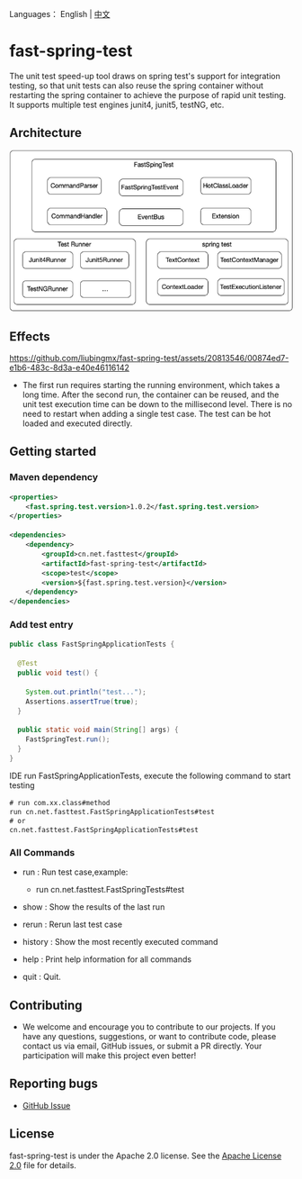 Languages： English | [中文](README_CN.md)
# fast-spring-test
The unit test speed-up tool draws on spring test's support for integration testing, so that unit tests can also reuse the spring container without restarting the spring container to achieve the purpose of rapid unit testing. It supports multiple test engines junit4, junit5, testNG, etc.
  
## Architecture

![Architecture](https://github.com/liubingmx/fast-spring-test/blob/main/doc/architecture.png)

## Effects


https://github.com/liubingmx/fast-spring-test/assets/20813546/00874ed7-e1b6-483c-8d3a-e40e46116142

- The first run requires starting the running environment, which takes a long time. After the second run, the container can be reused, and the unit test execution time can be down to the millisecond level. There is no need to restart when adding a single test case. The test can be hot loaded and executed directly.

## Getting started

### Maven dependency

```xml
<properties>
    <fast.spring.test.version>1.0.2</fast.spring.test.version>
</properties>

<dependencies>
    <dependency>
        <groupId>cn.net.fasttest</groupId>
        <artifactId>fast-spring-test</artifactId>
        <scope>test</scope>
        <version>${fast.spring.test.version}</version>
    </dependency>
</dependencies>
```

### Add test entry

```java
public class FastSpringApplicationTests {

  @Test
  public void test() {

    System.out.println("test...");
    Assertions.assertTrue(true);
  }

  public static void main(String[] args) {
    FastSpringTest.run();
  }
}
```
IDE run FastSpringApplicationTests, execute the following command to start testing
```
# run com.xx.class#method
run cn.net.fasttest.FastSpringApplicationTests#test
# or
cn.net.fasttest.FastSpringApplicationTests#test
```
### All Commands
- run : Run test case,example:
    - run cn.net.fasttest.FastSpringTests#test

- show : Show the results of the last run

- rerun : Rerun last test case

- history : Show the most recently executed command

- help : Print help information for all commands

- quit : Quit.

## Contributing

- We welcome and encourage you to contribute to our projects. If you have any questions, suggestions, or want to contribute code, please contact us via email, GitHub issues, or submit a PR directly. Your participation will make this project even better!

## Reporting bugs

- [GitHub Issue](https://github.com/liubingmx/fast-spring-test/issues/new)

## License

fast-spring-test is under the Apache 2.0 license. See the [Apache License 2.0](https://www.apache.org/licenses/LICENSE-2.0) file for details.